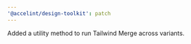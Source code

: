 ```yaml
---
'@accelint/design-toolkit': patch
---
```


Added a utility method to run Tailwind Merge across variants.

